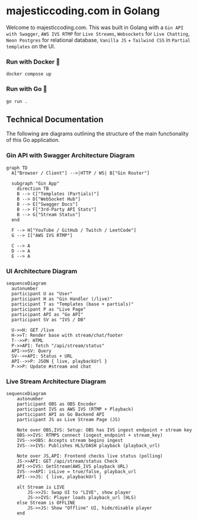 # majesticcoding.com in Golang

Welcome to majesticcoding.com.  This was built in Golang with a `Gin API with Swagger`, `AWS IVS RTMP` for `Live Streams`, `Websockets` for `Live Chatting`, `Neon Postgres` for relational database, `Vanilla JS` + `Tailwind CSS` in `Partial templates` on the UI.

### Run with Docker 🐳
```
docker compose up
```
### Run with Go 🐹
```
go run .
```

## Technical Documentation

The following are diagrams outlining the structure of the main functionality of this Go application.

### Gin API with Swagger Architecture Diagram

```mermaid
graph TD
  A["Browser / Client"] -->|HTTP / WS| B["Gin Router"]

  subgraph "Gin App"
    direction TB
    B --> C["Templates (Partials)"]
    B --> D["WebSocket Hub"]
    B --> E["Swagger Docs"]
    B --> F["3rd-Party API Stats"]
    B --> G["Stream Status"]
  end

  F --> H["YouTube / GitHub / Twitch / LeetCode"]
  G --> I["AWS IVS RTMP"]

  C --> A
  D --> A
  E --> A

```

### UI Architecture Diagram

```mermaid
sequenceDiagram
  autonumber
  participant U as "User"
  participant H as "Gin Handler (/live)"
  participant T as "Templates (base + partials)"
  participant P as "Live Page"
  participant API as "Go API"
  participant SV as "IVS / DB"

  U->>H: GET /live
  H->>T: Render base with stream/chat/footer
  T-->>P: HTML
  P->>API: fetch "/api/stream/status"
  API->>SV: Query
  SV-->>API: Status + URL
  API-->>P: JSON { live, playbackUrl }
  P->>P: Update #stream and chat
```


### Live Stream Architecture Diagram

```mermaid
sequenceDiagram
    autonumber
    participant OBS as OBS Encoder
    participant IVS as AWS IVS (RTMP + Playback)
    participant API as Go Backend API
    participant JS as Live Stream Page (JS)

    Note over OBS,IVS: Setup: OBS has IVS ingest endpoint + stream key
    OBS->>IVS: RTMPS connect (ingest_endpoint + stream_key)
    IVS-->>OBS: Accepts stream begins ingest
    IVS-->>IVS: Publishes HLS/DASH playback (playback_url)

    Note over JS,API: Frontend checks live status (polling)
    JS->>API: GET /api/stream/status Check 
    API->>IVS: GetStream(AWS_IVS playback URL)
    IVS-->>API: isLive = true/false, playback_url
    API-->>JS: { live, playbackUrl }

    alt Stream is LIVE
        JS->>JS: Swap UI to "LIVE", show player
        JS->>IVS: Player loads playback_url (HLS)
    else Stream is OFFLINE
        JS->>JS: Show "Offline" UI, hide/disable player
    end
```
